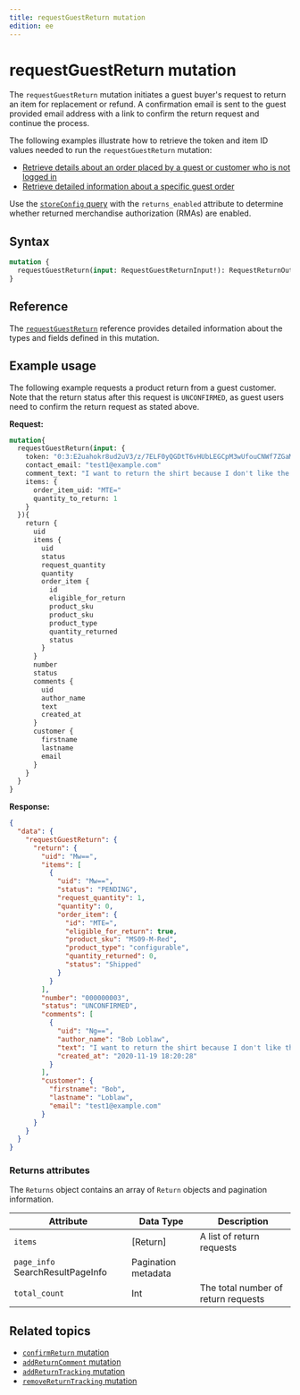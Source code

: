 ```yaml
---
title: requestGuestReturn mutation
edition: ee
---
```


# requestGuestReturn mutation

The `requestGuestReturn` mutation initiates a guest buyer's request to return an item for replacement or refund.
A confirmation email is sent to the guest provided email address with a link to confirm the return request and continue the process.

The following examples illustrate how to retrieve the token and item ID values needed to run the `requestGuestReturn` mutation:

*  [Retrieve details about an order placed by a guest or customer who is not logged in](../queries/guest-order.md)
*  [Retrieve detailed information about a specific guest order](../queries/guest-order-by-token.md)

<InlineAlert variant="info" slots="text" />

Use the [`storeConfig` query](../../store/queries/store-config.md) with the `returns_enabled` attribute to determine whether returned merchandise authorization (RMAs) are enabled.

## Syntax

```graphql
mutation {
  requestGuestReturn(input: RequestGuestReturnInput!): RequestReturnOutput
}
```

## Reference

The [`requestGuestReturn`](https://developer.adobe.com/commerce/webapi/graphql-api/index.html#mutation-requestGuestReturn) reference provides detailed information about the types and fields defined in this mutation.

## Example usage

The following example requests a product return from a guest customer. Note that the return status after this request is `UNCONFIRMED`, as guest users need to confirm the return request as stated above. 

**Request:**

```graphql
mutation{
  requestGuestReturn(input: {
    token: "0:3:E2uahokr8ud2uV3/z/7ELF0yQGDtT6vHUbLEGCpM3wUfouCNWf7ZGaMUYEhRKnrbGCq9l4zDbpO8JMPqfA=="
    contact_email: "test1@example.com"
    comment_text: "I want to return the shirt because I don't like the texture of the fabric"
    items: {
      order_item_uid: "MTE="
      quantity_to_return: 1
    }
  }){
    return {
      uid
      items {
        uid
        status
        request_quantity
        quantity
        order_item {
          id
          eligible_for_return
          product_sku
          product_sku
          product_type
          quantity_returned
          status
        }
      }
      number
      status
      comments {
        uid
        author_name
        text
        created_at
      }
      customer {
        firstname
        lastname
        email
      }
    }
  }
}
```

**Response:**

```json
{
  "data": {
    "requestGuestReturn": {
      "return": {
        "uid": "Mw==",
        "items": [
          {
            "uid": "Mw==",
            "status": "PENDING",
            "request_quantity": 1,
            "quantity": 0,
            "order_item": {
              "id": "MTE=",
              "eligible_for_return": true,
              "product_sku": "MS09-M-Red",
              "product_type": "configurable",
              "quantity_returned": 0,
              "status": "Shipped"
            }
          }
        ],
        "number": "000000003",
        "status": "UNCONFIRMED",
        "comments": [
          {
            "uid": "Ng==",
            "author_name": "Bob Loblaw",
            "text": "I want to return the shirt because I don't like the texture of the fabric",
            "created_at": "2020-11-19 18:20:28"
          }
        ],
        "customer": {
          "firstname": "Bob",
          "lastname": "Loblaw",
          "email": "test1@example.com"
        }
      }
    }
  }
}
```

### Returns attributes

The `Returns` object contains an array of `Return` objects and pagination information.

Attribute |  Data Type | Description
--- | --- | ---
`items` | [Return] | A list of return requests
`page_info` SearchResultPageInfo | Pagination metadata
`total_count` | Int | The total number of return requests

## Related topics

*  [`confirmReturn` mutation](confirm-return.md)
*  [`addReturnComment` mutation](add-return-comment.md)
*  [`addReturnTracking` mutation](add-return-tracking.md)
*  [`removeReturnTracking` mutation](remove-return-tracking.md)
